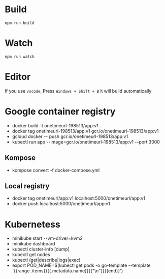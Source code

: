 

# Build
```
npm run build
```

# Watch

```
npm run watch
```


# Editor
If you use `vscode`, Press `Windows + Shift + B` it will build automatically

# Google container registry

* docker build -t onetimeurl-198513/app:v1 .
* docker tag onetimeurl-198513/app:v1 gcr.io/onetimeurl-198513/app:v1
* gcloud docker -- push gcr.io/onetimeurl-198513/app:v1
* kubectl run app --image=gcr.io/onetimeurl-198513/app:v1 --port 3000

## Kompose

* kompose convert -f docker-compose.yml

## Local registry

* docker tag onetimeurl/app:v1 localhost:5000/onetimeurl/app:v1
* docker push localhost:5000/onetimeurl/app:v1

# Kubernetess

* minikube start --vm-driver=kvm2
* minikube dashboard
* kubectl cluster-info [dump]
* kubectl get nodes
* kubectl (get|describe|logs|exec)
* export POD_NAME=$(kubectl get pods -o go-template --template '{{range .items}}{{.metadata.name}}{{"\n"}}{{end}}')
